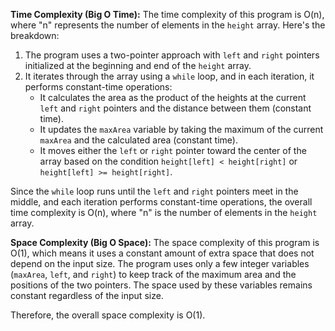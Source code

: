 **Time Complexity (Big O Time):**
The time complexity of this program is O(n), where "n" represents the number of elements in the `height` array. Here's the breakdown:

1. The program uses a two-pointer approach with `left` and `right` pointers initialized at the beginning and end of the `height` array.
2. It iterates through the array using a `while` loop, and in each iteration, it performs constant-time operations:
   - It calculates the area as the product of the heights at the current `left` and `right` pointers and the distance between them (constant time).
   - It updates the `maxArea` variable by taking the maximum of the current `maxArea` and the calculated area (constant time).
   - It moves either the `left` or `right` pointer toward the center of the array based on the condition `height[left] < height[right]` or `height[left] >= height[right]`.

Since the `while` loop runs until the `left` and `right` pointers meet in the middle, and each iteration performs constant-time operations, the overall time complexity is O(n), where "n" is the number of elements in the `height` array.

**Space Complexity (Big O Space):**
The space complexity of this program is O(1), which means it uses a constant amount of extra space that does not depend on the input size. The program uses only a few integer variables (`maxArea`, `left`, and `right`) to keep track of the maximum area and the positions of the two pointers. The space used by these variables remains constant regardless of the input size.

Therefore, the overall space complexity is O(1).
